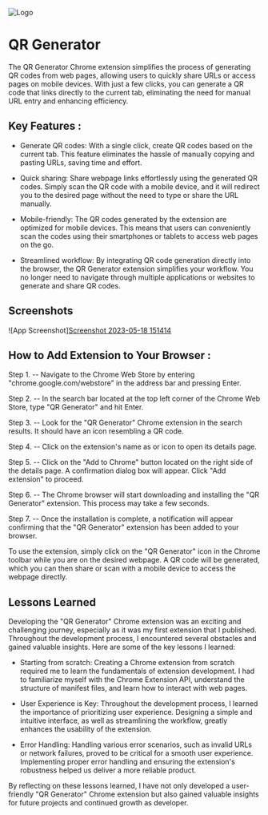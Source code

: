 
![Logo](https://dev-to-uploads.s3.amazonaws.com/uploads/articles/th5xamgrr6se0x5ro4g6.png)


# QR Generator

The QR Generator Chrome extension simplifies the process of generating QR codes from web pages, allowing users to quickly share URLs or access pages on mobile devices. With just a few clicks, you can generate a QR code that links directly to the current tab, eliminating the need for manual URL entry and enhancing efficiency.


## Key Features :

- Generate QR codes: With a single click, create QR codes based on the current tab. This feature eliminates the hassle of manually copying and pasting URLs, saving time and effort.

- Quick sharing: Share webpage links effortlessly using the generated QR codes. Simply scan the QR code with a mobile device, and it will redirect you to the desired page without the need to type or share the URL manually.

- Mobile-friendly: The QR codes generated by the extension are optimized for mobile devices. This means that users can conveniently scan the codes using their smartphones or tablets to access web pages on the go.

- Streamlined workflow: By integrating QR code generation directly into the browser, the QR Generator extension simplifies your workflow. You no longer need to navigate through multiple applications or websites to generate and share QR codes.
## Screenshots

![App Screenshot][Screenshot 2023-05-18 151414](https://github.com/RaghavRD/QR-Code-Generator/assets/108291726/524e9e8a-45ef-4aa9-9de1-59142e371e00)


## How to Add Extension to Your Browser :

Step 1.
-- Navigate to the Chrome Web Store by entering "chrome.google.com/webstore" in the address bar and pressing Enter.

Step 2.
-- In the search bar located at the top left corner of the Chrome Web Store, type "QR Generator" and hit Enter.

Step 3.
-- Look for the "QR Generator" Chrome extension in the search results. It should have an icon resembling a QR code.

Step 4.
-- Click on the extension's name as or icon to open its details page.

Step 5.
-- Click on the "Add to Chrome" button located on the right side of the details page. A confirmation dialog box will appear. Click "Add extension" to proceed.

Step 6.
-- The Chrome browser will start downloading and installing the "QR Generator" extension. This process may take a few seconds.

Step 7.
-- Once the installation is complete, a notification will appear confirming that the "QR Generator" extension has been added to your browser.

To use the extension, simply click on the "QR Generator" icon in the Chrome toolbar while you are on the desired webpage. A QR code will be generated, which you can then share or scan with a mobile device to access the webpage directly.
## Lessons Learned

Developing the "QR Generator" Chrome extension was an exciting and challenging journey, especially as it was my first extension that I published. Throughout the development process, I encountered several obstacles and gained valuable insights. Here are some of the key lessons I learned:

- Starting from scratch: Creating a Chrome extension from scratch required me to learn the fundamentals of extension development. I had to familiarize myself with the Chrome Extension API, understand the structure of manifest files, and learn how to interact with web pages.

- User Experience is Key: Throughout the development process, I learned the importance of prioritizing user experience. Designing a simple and intuitive interface, as well as streamlining the workflow, greatly enhances the usability of the extension.


- Error Handling: Handling various error scenarios, such as invalid URLs or network failures, proved to be critical for a smooth user experience. Implementing proper error handling and ensuring the extension's robustness helped us deliver a more reliable product.


By reflecting on these lessons learned, I have not only developed a user-friendly "QR Generator" Chrome extension but also gained valuable insights for future projects and continued growth as developer.
